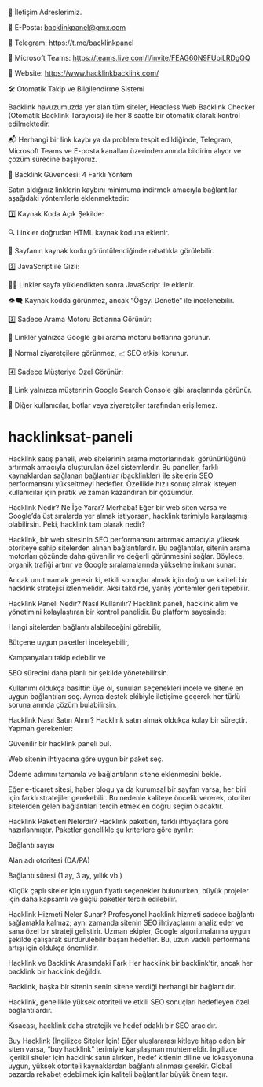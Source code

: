 📨 İletişim Adreslerimiz.

📧 E-Posta: backlinkpanel@gmx.com

💬 Telegram: https://t.me/backlinkpanel

💼 Microsoft Teams: https://teams.live.com/l/invite/FEAG60N9FUpiLRDgQQ

🔗 Website: https://www.hacklinkbacklink.com/

🛠 Otomatik Takip ve Bilgilendirme Sistemi

Backlink havuzumuzda yer alan tüm siteler, Headless Web Backlink Checker (Otomatik Backlink Tarayıcısı) ile her 8 saatte bir otomatik olarak kontrol edilmektedir.

📬 Herhangi bir link kaybı ya da problem tespit edildiğinde, Telegram, Microsoft Teams ve E-posta kanalları üzerinden anında bildirim alıyor ve çözüm sürecine başlıyoruz.

🔐 Backlink Güvencesi: 4 Farklı Yöntem

Satın aldığınız linklerin kaybını minimuma indirmek amacıyla bağlantılar aşağıdaki yöntemlerle eklenmektedir:

1️⃣ Kaynak Koda Açık Şekilde:

🔍 Linkler doğrudan HTML kaynak koduna eklenir.

🧾 Sayfanın kaynak kodu görüntülendiğinde rahatlıkla görülebilir.

2️⃣ JavaScript ile Gizli:

🕵️‍♂️ Linkler sayfa yüklendikten sonra JavaScript ile eklenir.

👁‍🗨 Kaynak kodda görünmez, ancak “Öğeyi Denetle” ile incelenebilir.

3️⃣ Sadece Arama Motoru Botlarına Görünür:

🤖 Linkler yalnızca Google gibi arama motoru botlarına görünür.

👤 Normal ziyaretçilere görünmez, 📈 SEO etkisi korunur.

4️⃣ Sadece Müşteriye Özel Görünür:

🔐 Link yalnızca müşterinin Google Search Console gibi araçlarında görünür.

🚫 Diğer kullanıcılar, botlar veya ziyaretçiler tarafından erişilemez.

# hacklinksat-paneli
Hacklink satış paneli, web sitelerinin arama motorlarındaki görünürlüğünü artırmak amacıyla oluşturulan özel sistemlerdir. Bu paneller, farklı kaynaklardan sağlanan bağlantılar (backlinkler) ile sitelerin SEO performansını yükseltmeyi hedefler. Özellikle hızlı sonuç almak isteyen kullanıcılar için pratik ve zaman kazandıran bir çözümdür.

Hacklink Nedir? Ne İşe Yarar?
Merhaba! Eğer bir web siten varsa ve Google’da üst sıralarda yer almak istiyorsan, hacklink terimiyle karşılaşmış olabilirsin. Peki, hacklink tam olarak nedir?

Hacklink, bir web sitesinin SEO performansını artırmak amacıyla yüksek otoriteye sahip sitelerden alınan bağlantılardır. Bu bağlantılar, sitenin arama motorları gözünde daha güvenilir ve değerli görünmesini sağlar. Böylece, organik trafiği artırır ve Google sıralamalarında yükselme imkanı sunar.

Ancak unutmamak gerekir ki, etkili sonuçlar almak için doğru ve kaliteli bir hacklink stratejisi izlenmelidir. Aksi takdirde, yanlış yöntemler geri tepebilir.

Hacklink Paneli Nedir? Nasıl Kullanılır?
Hacklink paneli, hacklink alım ve yönetimini kolaylaştıran bir kontrol panelidir. Bu platform sayesinde:

Hangi sitelerden bağlantı alabileceğini görebilir,

Bütçene uygun paketleri inceleyebilir,

Kampanyaları takip edebilir ve

SEO sürecini daha planlı bir şekilde yönetebilirsin.

Kullanımı oldukça basittir: üye ol, sunulan seçenekleri incele ve sitene en uygun bağlantıları seç. Ayrıca destek ekibiyle iletişime geçerek her türlü soruna anında çözüm bulabilirsin.

Hacklink Nasıl Satın Alınır?
Hacklink satın almak oldukça kolay bir süreçtir. Yapman gerekenler:

Güvenilir bir hacklink paneli bul.

Web sitenin ihtiyacına göre uygun bir paket seç.

Ödeme adımını tamamla ve bağlantıların sitene eklenmesini bekle.

Eğer e-ticaret sitesi, haber blogu ya da kurumsal bir sayfan varsa, her biri için farklı stratejiler gerekebilir. Bu nedenle kaliteye öncelik vererek, otoriter sitelerden gelen bağlantıları tercih etmek en doğru seçim olacaktır.

Hacklink Paketleri Nelerdir?
Hacklink paketleri, farklı ihtiyaçlara göre hazırlanmıştır. Paketler genellikle şu kriterlere göre ayrılır:

Bağlantı sayısı

Alan adı otoritesi (DA/PA)

Bağlantı süresi (1 ay, 3 ay, yıllık vb.)

Küçük çaplı siteler için uygun fiyatlı seçenekler bulunurken, büyük projeler için daha kapsamlı ve güçlü paketler tercih edilebilir.

Hacklink Hizmeti Neler Sunar?
Profesyonel hacklink hizmeti sadece bağlantı sağlamakla kalmaz; aynı zamanda sitenin SEO ihtiyaçlarını analiz eder ve sana özel bir strateji geliştirir. Uzman ekipler, Google algoritmalarına uygun şekilde çalışarak sürdürülebilir başarı hedefler. Bu, uzun vadeli performans artışı için oldukça önemlidir.

Hacklink ve Backlink Arasındaki Fark
Her hacklink bir backlink’tir, ancak her backlink bir hacklink değildir.

Backlink, başka bir sitenin senin sitene verdiği herhangi bir bağlantıdır.

Hacklink, genellikle yüksek otoriteli ve etkili SEO sonuçları hedefleyen özel bağlantılardır.

Kısacası, hacklink daha stratejik ve hedef odaklı bir SEO aracıdır.

Buy Hacklink (İngilizce Siteler İçin)
Eğer uluslararası kitleye hitap eden bir siten varsa, “buy hacklink” terimiyle karşılaşman muhtemeldir. İngilizce içerikli siteler için hacklink satın alırken, hedef kitlenin diline ve lokasyonuna uygun, yüksek otoriteli kaynaklardan bağlantı alınması gerekir. Global pazarda rekabet edebilmek için kaliteli bağlantılar büyük önem taşır.
